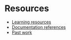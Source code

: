 # Resources

- [Learning resources](learning-resources.md)
- [Documentation references](doc--references.md)
- [Past work](past-work.md)

